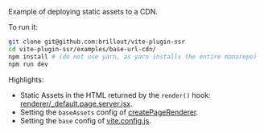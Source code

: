 Example of deploying static assets to a CDN.

To run it:

```bash
git clone git@github.com:brillout/vite-plugin-ssr
cd vite-plugin-ssr/examples/base-url-cdn/
npm install # (do not use yarn, as yarn installs the entire monorepo)
npm run dev
```

Highlights:
 - Static Assets in the HTML returned by the `render()` hook: [renderer/_default.page.server.jsx](renderer/_default.page.server.jsx).
 - Setting the `baseAssets` config of [createPageRenderer](server/ssr.js).
 - Setting the `base` config of [vite.config.js](vite.config.js).
